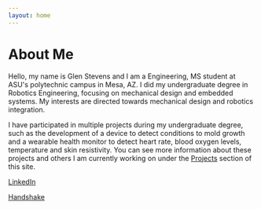 ```yaml
---
layout: home
---
```


# About Me
Hello, my name is Glen Stevens and I am a Engineering, MS student at ASU's polytechnic campus in Mesa, AZ. I did my undergraduate degree in Robotics Engineering, focusing on mechanical design and embedded systems. My interests are directed towards mechanical design and robotics integration.

I have participated in multiple projects during my undergraduate degree, such as the development of a device to detect conditions to mold growth and a wearable health monitor to detect heart rate, blood oxygen levels, temperature and skin resistivity. You can see more information about these projects and others I am currently working on under the [Projects](https://glencstev.github.io/projects/) section of this site.

[LinkedIn](https://www.linkedin.com/in/glencstevens/)

[Handshake](https://app.joinhandshake.com/stu/users/24222977)
